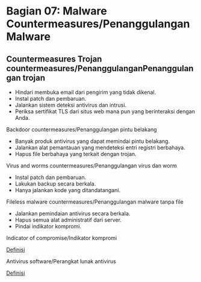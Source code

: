# Bagian 07: Malware Countermeasures/Penanggulangan Malware

## Countermeasures Trojan countermeasures/PenanggulanganPenanggulangan trojan

- Hindari membuka email dari pengirim yang tidak dikenal.
- Instal patch dan pembaruan.
- Jalankan sistem deteksi antivirus dan intrusi.
- Periksa sertifikat TLS dari situs web mana pun yang berinteraksi dengan Anda.

Backdoor countermeasures/Penanggulangan pintu belakang

- Banyak produk antivirus yang dapat memindai pintu belakang.
- Jalankan alat pemantauan yang mendeteksi entri registri berbahaya.
- Hapus file berbahaya yang terkait dengan trojan.

Virus and worms countermeasures/Penanggulangan virus dan worm

- Instal patch dan pembaruan.
- Lakukan backup secara berkala.
- Hanya jalankan kode yang ditandatangani.

Fileless malware countermeasures/Penanggulangan malware tanpa file

- Jalankan pemindaian antivirus secara berkala.
- Hapus semua alat administratif dari server.
- Pindai indikator kompromi.

Indicator of compromise/Indikator kompromi

[Definisi](../definitions/definitions_I.md#indikator-kompromi)

Antivirus software/Perangkat lunak antivirus

[Definisi](../definitions/definitions_A.md#antivvirus)
